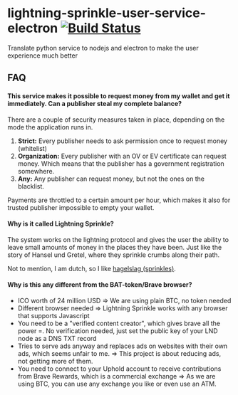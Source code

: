 # lightning-sprinkle-user-service-electron [![Build Status](https://travis-ci.org/lightning-sprinkle/lightning-sprinkle-user-service-electron.svg?branch=master)](https://travis-ci.org/lightning-sprinkle/lightning-sprinkle-user-service-electron)
Translate python service to nodejs and electron to make the user experience much better


## FAQ

#### This service makes it possible to request money from my wallet and get it immediately. Can a publisher steal my complete balance?

There are a couple of security measures taken in place, depending on the mode the application runs in.
1. **Strict:** Every publisher needs to ask permission once to request money (whitelist)
2. **Organization:** Every publisher with an OV or EV certificate can request money. Which means that the publisher has a government registration somewhere.
3. **Any:** Any publisher can request money, but not the ones on the blacklist.

Payments are throttled to a certain amount per hour, which makes it also for trusted publisher impossible to empty your wallet.

#### Why is it called Lightning Sprinkle?
The system works on the lightning protocol and gives the user the ability to leave small amounts of money in the places they have been. Just like the story of Hansel und Gretel, where they sprinkle crumbs along their path. 

Not to mention, I am dutch, so I like [hagelslag (sprinkles)](https://en.wikipedia.org/wiki/Sprinkles#History).

#### Why is this any different from the BAT-token/Brave browser?
- ICO worth of 24 million USD => We are using plain BTC, no token needed
- Different browser needed => Lightning Sprinkle works with any browser that supports Javascript
- You need to be a "verified content creator", which gives brave all the power =. No verification needed, just set the public key of your LND node as a DNS TXT record
- Tries to serve ads anyway and replaces ads on websites with their own ads, which seems unfair to me. => This project is about reducing ads, not getting more of them.
- You need to connect to your Uphold account to receive contributions from Brave Rewards, which is a commercial exchange => As we are using BTC, you can use any exchange you like or even use an ATM.